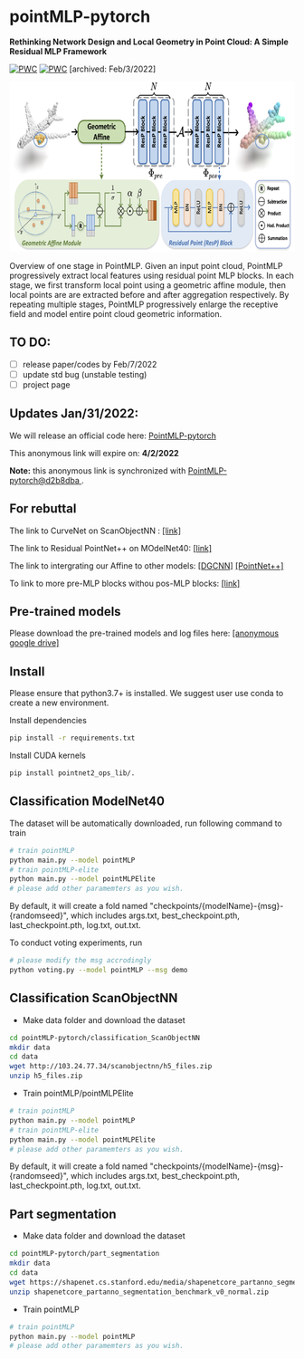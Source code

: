# pointMLP-pytorch
__Rethinking Network Design and Local Geometry in Point Cloud: A Simple Residual MLP Framework__


[![PWC](https://img.shields.io/endpoint.svg?url=https://paperswithcode.com/badge/rethinking-network-design-and-local-geometry/3d-point-cloud-classification-on-modelnet40)](https://paperswithcode.com/sota/3d-point-cloud-classification-on-modelnet40?p=rethinking-network-design-and-local-geometry)
[![PWC](https://img.shields.io/endpoint.svg?url=https://paperswithcode.com/badge/rethinking-network-design-and-local-geometry/3d-point-cloud-classification-on-scanobjectnn)](https://paperswithcode.com/sota/3d-point-cloud-classification-on-scanobjectnn?p=rethinking-network-design-and-local-geometry)
[archived: Feb/3/2022]



<div align="center">
  <img src="overview.png" width="650px" height="300px">
</div>

Overview of one stage in PointMLP. Given an input point cloud, PointMLP progressively extract local features using residual point MLP blocks. In each stage, we first transform local point using a geometric affine module, then local points are are extracted before and after aggregation respectively. By repeating multiple stages, PointMLP progressively enlarge the receptive field and model entire point cloud geometric information.

## TO DO:
- [ ] release paper/codes by Feb/7/2022
- [ ] update std bug (unstable testing)
- [ ] project page

## Updates Jan/31/2022:

We will release an official code here: [PointMLP-pytorch](https://github.com/13952522076/pointMLP-pytorch)

This anonymous link will expire on: **4/2/2022**

**Note:** this anonymous link is synchronized with [PointMLP-pytorch@d2b8dba
](https://github.com/13952522076/pointMLP-pytorch/tree/d2b8dbaa06eb6176b222dcf2ad248f8438582026).


## For rebuttal


The link to CurveNet on ScanObjectNN : [[link]](https://drive.google.com/drive/folders/1u02_2aK6hfT3Ds81vtd4wv3n3tFGQ3bX?usp=sharing)

The link to Residual PointNet++ on MOdelNet40: [[link]](https://drive.google.com/drive/folders/1klIpv2QLTVhDWusfQCAMXq-DkYawr-yA?usp=sharing)

The link to intergrating our Affine to other models: [[DGCNN]](https://drive.google.com/drive/folders/1qDkCKVtF-QXrDceBKAvcoZ4mv9vTaYnR?usp=sharing) [[PointNet++]](https://drive.google.com/drive/folders/1jPfB_8xJjkCQfdRAsL1u6FfABpfFKEC9?usp=sharing)

To link to more pre-MLP blocks withou pos-MLP blocks: [[link]](https://drive.google.com/drive/folders/1KORIIUZmEJ3FHKPeKj-p8u9m7o5DKnmQ?usp=sharing)


## Pre-trained models

Please download the pre-trained models and log files here: [[anonymous google drive]](https://drive.google.com/drive/folders/1Jn9HNpPsrq-1XqSmOUtw4cwPMjsIiIpz?usp=sharing)


## Install
Please ensure that python3.7+ is installed. We suggest user use conda to create a new environment.

Install dependencies
```bash
pip install -r requirements.txt
```

Install CUDA kernels
```bash
pip install pointnet2_ops_lib/.
```

## Classification ModelNet40
The dataset will be automatically downloaded, run following command to train
```bash
# train pointMLP
python main.py --model pointMLP
# train pointMLP-elite
python main.py --model pointMLPElite
# please add other paramemters as you wish.
```
By default, it will create a fold named "checkpoints/{modelName}-{msg}-{randomseed}", which includes args.txt, best_checkpoint.pth, last_checkpoint.pth, log.txt, out.txt.

To conduct voting experiments, run
```bash
# please modify the msg accrodingly
python voting.py --model pointMLP --msg demo
```


## Classification ScanObjectNN

- Make data folder and download the dataset
```bash
cd pointMLP-pytorch/classification_ScanObjectNN
mkdir data
cd data
wget http://103.24.77.34/scanobjectnn/h5_files.zip
unzip h5_files.zip
```

- Train pointMLP/pointMLPElite 
```bash
# train pointMLP
python main.py --model pointMLP
# train pointMLP-elite
python main.py --model pointMLPElite
# please add other paramemters as you wish.
```
By default, it will create a fold named "checkpoints/{modelName}-{msg}-{randomseed}", which includes args.txt, best_checkpoint.pth, last_checkpoint.pth, log.txt, out.txt.


## Part segmentation

- Make data folder and download the dataset
```bash
cd pointMLP-pytorch/part_segmentation
mkdir data
cd data
wget https://shapenet.cs.stanford.edu/media/shapenetcore_partanno_segmentation_benchmark_v0_normal.zip --no-check-certificate
unzip shapenetcore_partanno_segmentation_benchmark_v0_normal.zip
```

- Train pointMLP
```bash
# train pointMLP
python main.py --model pointMLP
# please add other paramemters as you wish.
```


